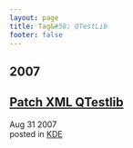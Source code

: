 ```yaml
---
layout: page
title: Tag&#58; QTestLib
footer: false
---
```


<div id="blog-archives" class="category">
<h2>2007</h2>

<article>
<h1><a href="/2007/08/31/patch-xml-qtestlib/index.html">Patch XML QTestlib</a></h1>
<time datetime="2007-08-31T00:00:00-06:00" pubdate><span class='month'>Aug</span> <span class='day'>31</span> <span class='year'>2007</span></time>
<footer>
<span class="categories">posted in 
<a href='/categories/kde/'>KDE</a></span>
</footer>
</article>
</div>

